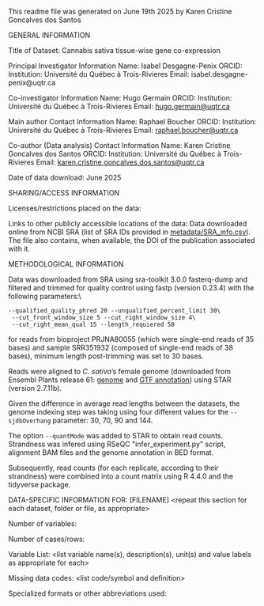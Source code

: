 This readme file was generated on June 19th 2025 by Karen Cristine Goncalves dos Santos

GENERAL INFORMATION

Title of Dataset: Cannabis sativa tissue-wise gene co-expression

<provide at least two contacts>
Principal Investigator Information
Name: Isabel Desgagne-Penix
ORCID:
Institution: Université du Québec à Trois-Rivieres
Email: isabel.desgagne-penix@uqtr.ca

Co-investigator Information
Name: Hugo Germain
ORCID:
Institution: Université du Québec à Trois-Rivieres
Email: hugo.germain@uqtr.ca

Main author Contact Information
Name: Raphael Boucher
ORCID:
Institution: Université du Québec à Trois-Rivieres
Email: raphael.boucher@uqtr.ca


Co-author (Data analysis) Contact Information
Name: Karen Cristine Goncalves dos Santos
ORCID:
Institution: Université du Québec à Trois-Rivieres
Email: karen.cristine.goncalves.dos.santos@uqtr.ca

Date of data download: June 2025


SHARING/ACCESS INFORMATION

Licenses/restrictions placed on the data: 

Links to other publicly accessible locations of the data: 
Data downloaded online from NCBI SRA (list of SRA IDs provided in [metadata/SRA_info.csv](./metadata/SRA_info.csv)). The file also contains, when available, the DOI of the publication associated with it.


METHODOLOGICAL INFORMATION
	
Data was downloaded from SRA using sra-toolkit 3.0.0 fasterq-dump and filtered and trimmed for quality control using fastp (version 0.23.4) with the following parameters:\
```
--qualified_quality_phred 20 --unqualified_percent_limit 30\
 --cut_front_window_size 5 --cut_right_window_size 4\
 --cut_right_mean_qual 15 --length_requiered 50
```
for reads from bioproject PRJNA80055 (which were single-end reads of 35 bases) and sample SRR351932 (composed of single-end reads of 38 bases), minimum length post-trimming was set to 30 bases.

Reads were aligned to _C. sativa_’s female genome (downloaded from Ensembl Plants release 61: [genome](https://ftp.ensemblgenomes.ebi.ac.uk/pub/plants/release-59/fasta/cannabis_sativa_female/dna/Cannabis_sativa_female.cs10.dna.toplevel.fa.gz) and [GTF annotation](https://ftp.ensemblgenomes.ebi.ac.uk/pub/plants/release-61/gtf/cannabis_sativa_female/Cannabis_sativa_female.cs10.61.gtf.gz)) using STAR (version 2.7.11b).

Given the difference in average read lengths between the datasets, the genome indexing step was taking using four different values for the `--sjdbOverhang` parameter: 30, 70, 90 and 144.

The option `--quantMode` was added to STAR to obtain read counts. Strandness was infered using RSeQC "infer_experiment.py" script, alignment BAM files and the genome annotation in BED format.

Subsequently, read counts (for each replicate, according to their strandness) were combined into a count matrix using R 4.4.0 and the tidyverse package.


DATA-SPECIFIC INFORMATION FOR: [FILENAME]
<repeat this section for each dataset, folder or file, as appropriate>

Number of variables: 

Number of cases/rows: 

Variable List: <list variable name(s), description(s), unit(s) and value labels as appropriate for each>

Missing data codes: <list code/symbol and definition>

Specialized formats or other abbreviations used: 
